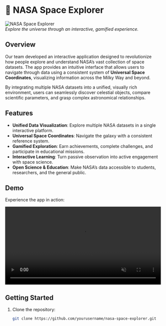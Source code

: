 
# 🌌 NASA Space Explorer

![NASA Space Explorer](./data/data_vid.gif)  
*Explore the universe through an interactive, gamified experience.*

## Overview

Our team developed an interactive application designed to revolutionize how people explore and understand NASA’s vast collection of space datasets. The app provides an intuitive interface that allows users to navigate through data using a consistent system of **Universal Space Coordinates**, visualizing information across the Milky Way and beyond.  

By integrating multiple NASA datasets into a unified, visually rich environment, users can seamlessly discover celestial objects, compare scientific parameters, and grasp complex astronomical relationships.

## Features

- **Unified Data Visualization**: Explore multiple NASA datasets in a single interactive platform.  
- **Universal Space Coordinates**: Navigate the galaxy with a consistent reference system.  
- **Gamified Exploration**: Earn achievements, complete challenges, and participate in educational missions.  
- **Interactive Learning**: Turn passive observation into active engagement with space science.  
- **Open Science & Education**: Make NASA’s data accessible to students, researchers, and the general public.

## Demo

Experience the app in action:

<video width="100%" autoplay loop muted>
  <source src="demo.mp4" type="video/mp4">
  Your browser does not support the video tag.
</video>

## Getting Started

1. Clone the repository:  
   ```bash
   git clone https://github.com/yourusername/nasa-space-explorer.git
